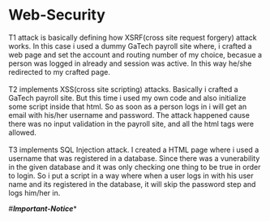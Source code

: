 # Web-Security

T1 attack is basically defining how XSRF(cross site request forgery) attack works. In this case i used a dummy GaTech payroll site where, i crafted a web page and set the account and routing number of my choice, becasue a person was logged in already and session was active. In this way he/she redirected to my crafted page.<br><br>
T2 implements XSS(cross site scripting) attacks. Basically i crafted a GaTech payroll site. But this time i used my own code and also initialize some script inside that html. So as soon as a person logs in i will get an email with his/her username and password. The attack happened cause there was no input validation in the payroll site, and all the html tags were allowed.<br><br>
T3 implements SQL Injection attack. I created a HTML page where i used a username  that was registered in a database. Since there was a vunerability in the given database and it was only checking one thing to be true in order to login. So i put a script in a way where when a user logs in with his user name and its registered in the database, it will skip the password step and logs him/her in.

#***************************Important-Notice****************************
